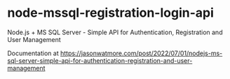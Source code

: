 # node-mssql-registration-login-api

Node.js + MS SQL Server - Simple API for Authentication, Registration and User Management

Documentation at https://jasonwatmore.com/post/2022/07/01/nodejs-ms-sql-server-simple-api-for-authentication-registration-and-user-management